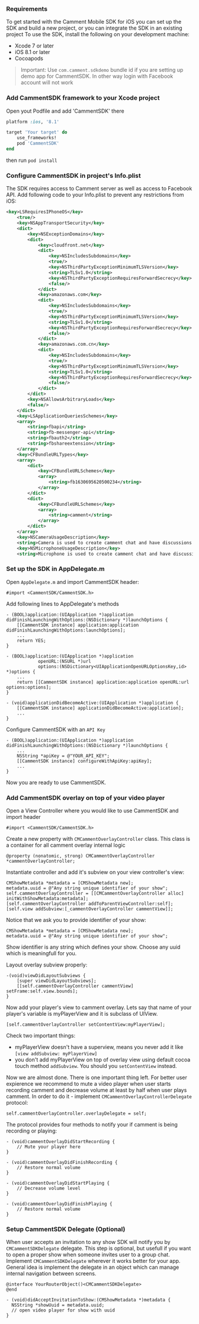 ### Requirements

To get started with the Camment Mobile SDK for iOS you can set up the SDK and build a new project, or you can integrate the SDK in an existing project
To use the SDK, install the following on your development machine:
 - Xcode 7 or later
 - iOS 8.1 or later
 - Cocoapods

> Important:
> Use `com.camment.sdkdemo` bundle id if you are setting up demo app for CammentSDK.
> In other way login with Facebook account will not work


### Add CammentSDK framework to your Xcode project

Open yout Podfile and add 'CammentSDK' there

```ruby
platform :ios, '8.1'

target 'Your target' do
    use_frameworks!
    pod 'CammentSDK'
end
```
then run `pod install`

### Configure CammentSDK in project's Info.plist
The SDK requires access to Camment server as well as access to Facebook API. Add following code to your Info.plist to prevent any restrictions from iOS:
```xml
<key>LSRequiresIPhoneOS</key>
	<true/>
	<key>NSAppTransportSecurity</key>
	<dict>
		<key>NSExceptionDomains</key>
		<dict>
			<key>cloudfront.net</key>
			<dict>
				<key>NSIncludesSubdomains</key>
				<true/>
				<key>NSThirdPartyExceptionMinimumTLSVersion</key>
				<string>TLSv1.0</string>
				<key>NSThirdPartyExceptionRequiresForwardSecrecy</key>
				<false/>
			</dict>
			<key>amazonaws.com</key>
			<dict>
				<key>NSIncludesSubdomains</key>
				<true/>
				<key>NSThirdPartyExceptionMinimumTLSVersion</key>
				<string>TLSv1.0</string>
				<key>NSThirdPartyExceptionRequiresForwardSecrecy</key>
				<false/>
			</dict>
			<key>amazonaws.com.cn</key>
			<dict>
				<key>NSIncludesSubdomains</key>
				<true/>
				<key>NSThirdPartyExceptionMinimumTLSVersion</key>
				<string>TLSv1.0</string>
				<key>NSThirdPartyExceptionRequiresForwardSecrecy</key>
				<false/>
			</dict>
		</dict>
		<key>NSAllowsArbitraryLoads</key>
		<false/>
	</dict>
	<key>LSApplicationQueriesSchemes</key>
	<array>
		<string>fbapi</string>
		<string>fb-messenger-api</string>
		<string>fbauth2</string>
		<string>fbshareextension</string>
	</array>
	<key>CFBundleURLTypes</key>
	<array>
		<dict>
			<key>CFBundleURLSchemes</key>
			<array>
				<string>fb1630695620500234</string>
			</array>
		</dict>
		<dict>
			<key>CFBundleURLSchemes</key>
			<array>
				<string>camment</string>
			</array>
		</dict>
	</array>
	<key>NSCameraUsageDescription</key>
	<string>Camera is used to create camment chat and have discussions with short videos on your device</string>
	<key>NSMicrophoneUsageDescription</key>
	<string>Microphone is used to create camment chat and have discussions with short videos on your device</string>
```

### Set up the SDK in AppDelegate.m

Open `AppDelegate.m` and import CammentSDK header:
```obj-c
#import <CammentSDK/CammentSDK.h>
```

Add following lines to AppDelegate's methods
```objc
- (BOOL)application:(UIApplication *)application didFinishLaunchingWithOptions:(NSDictionary *)launchOptions {
    [[CammentSDK instance] application:application didFinishLaunchingWithOptions:launchOptions];
    ...
    return YES;
}

- (BOOL)application:(UIApplication *)application
            openURL:(NSURL *)url
            options:(NSDictionary<UIApplicationOpenURLOptionsKey,id> *)options {
    ...
    return [[CammentSDK instance] application:application openURL:url options:options];
}

- (void)applicationDidBecomeActive:(UIApplication *)application {
    [[CammentSDK instance] applicationDidBecomeActive:application];
    ...
}
```

Configure CammentSDK with an `API Key`
```objc
- (BOOL)application:(UIApplication *)application didFinishLaunchingWithOptions:(NSDictionary *)launchOptions {
    ...
    NSString *apiKey = @"YOUR_API_KEY";
    [[CammentSDK instance] configureWithApiKey:apiKey];
    ...
}
```
Now you are ready to use CammentSDK.

### Add CammentSDK overlay on top of your video player
Open a View Controller where you would like to use CammentSDK and import header
```obj-c
#import <CammentSDK/CammentSDK.h>
```
Create a new property with `CMCammentOverlayController` class. This class is a container for all camment overlay internal logic
```obj-c
@property (nonatomic, strong) CMCammentOverlayController *cammentOverlayController;
```
Instantiate controller and add it's subview on your view controller's view:
```obj-c
CMShowMetadata *metadata = [CMShowMetadata new];
metadata.uuid = @"Any string unique identifier of your show";
self.cammentOverlayController = [[CMCammentOverlayController alloc] initWithShowMetadata:metadata];
[self.cammentOverlayController addToParentViewController:self];
[self.view addSubview:[_cammentOverlayController cammentView]];
```

Notice that we ask you to provide identifier of your show:
```obj-c
CMShowMetadata *metadata = [CMShowMetadata new];
metadata.uuid = @"Any string unique identifier of your show";
```
Show identifier is any string which defines your show. Choose any uuid which is meaningfull for you.

Layout overlay subview properly:
```obj-c
-(void)viewDidLayoutSubviews {
    [super viewDidLayoutSubviews];
    [[self.cammentOverlayController cammentView] setFrame:self.view.bounds];
}
```
Now add your player's view to camment overlay. Lets say that name of your player's variable is myPlayerView and it is subclass of UIView.
```obj-c
[self.cammentOverlayController setContentView:myPlayerView];
```
Check two important things:
 - myPlayerView doesn't have a superview, means you never add it like `[view addSubview: myPlayerView]`
 - you don't add myPlayerView on top of overlay view using default cocoa touch method `addSubview`. You should you `setContentView` instead.

Now we are almost done. There is one important thing left. For better user expierence we recommend to mute a video player when user starts recording camment and decrease volume at least by half when user plays camment. In order to do it - implement `CMCammentOverlayControllerDelegate` protocol:
```obj-c
self.cammentOverlayController.overlayDelegate = self;
```
The protocol provides four methods to notify your if camment is being recording or playing:
```obj-c
- (void)cammentOverlayDidStartRecording {
    // Mute your player here
}

- (void)cammentOverlayDidFinishRecording {
    // Restore normal volume
}

- (void)cammentOverlayDidStartPlaying {
    // Decrease volume level
}

- (void)cammentOverlayDidFinishPlaying {
    // Restore normal volume
}
```

### Setup CammentSDK Delegate (Optional)
When user accepts an invitation to any show SDK will notify you by `CMCammentSDKDelegate` delegate.
This step is optional, but usefull if you want to open a proper show when someone invites user to a group chat.
Implement `CMCammentSDKDelegate` wherever it works better for your app. General idea is implement the delegate in an object which can manage internal navigation between screens.
```obj-c
@interface YourRouterObject()<CMCammentSDKDelegate>
@end
```
```obj-c
- (void)didAcceptInvitationToShow:(CMShowMetadata *)metadata {
  NSString *showUuid = metadata.uuid;
  // open video player for show with uuid
}
```


